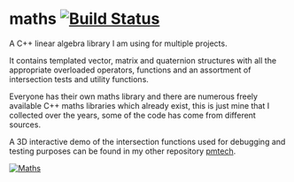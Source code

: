 
# maths [![Build Status](https://travis-ci.org/polymonster/maths.svg?branch=master)](https://travis-ci.org/polymonster/maths)
A C++ linear algebra library I am using for multiple projects. 

It contains templated vector, matrix and quaternion structures with all the appropriate overloaded operators, functions and an assortment of intersection tests and utility functions.

Everyone has their own maths library and there are numerous freely available C++ maths libraries which already exist, this is just mine that I collected over the years, some of the code has come from different sources.

A 3D interactive demo of the intersection functions used for debugging and testing purposes can be found in my other repository [pmtech](https://github.com/polymonster/pmtech).

[![Maths](images/maths-functions.gif)](https://youtu.be/uR9lfvPL7eE)
